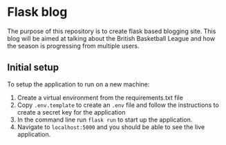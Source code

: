 # Flask blog

The purpose of this repository is to create flask based blogging site.
This blog will be aimed at talking about the British Basketball League
and how the season is progressing from multiple users. 

## Initial setup

To setup the application to run on a new machine:

1. Create a virtual environment from the requirements.txt file
2. Copy `.env.template` to create an `.env` file and follow the 
instructions to create a secret key for the application
3. In the command line run `flask run` to start up the 
application.
4. Navigate to `localhost:5000` and you should be able
to see the live application.